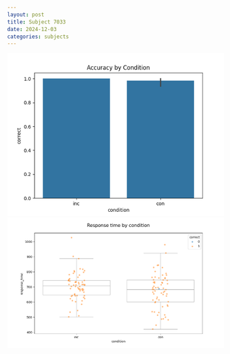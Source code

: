 ```yaml
---
layout: post
title: Subject 7033
date: 2024-12-03
categories: subjects
---
```


![](data/7033/run-18/7033_NF_acc.png)
![](data/7033/run-18/7033_NF_rt.png)
